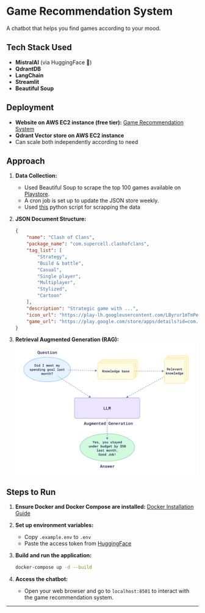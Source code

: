 # Game Recommendation System

A chatbot that helps you find games according to your mood.

## Tech Stack Used
- **MistralAI** (via HuggingFace 🤗)
- **QdrantDB**
- **LangChain**
- **Streamlit**
- **Beautiful Soup**

## Deployment
- **Website on AWS EC2 instance (free tier):** [Game Recommendation System](http://15.207.99.226:8501)
- **Qdrant Vector store on AWS EC2 instance**
- Can scale both independently according to need

## Approach

1. **Data Collection:**
   - Used Beautiful Soup to scrape the top 100 games available on [Playstore](https://play.google.com/store/apps/collection/promotion_300201f_top_selling_free_games?hl=en_IN&gl=US).
   - A cron job is set up to update the JSON store weekly.
   - Used [this](./scrapper.py) python script for scrapping the data

2. **JSON Document Structure:**
    ```json
    {
        "name": "Clash of Clans",
        "package_name": "com.supercell.clashofclans",
        "tag_list": [
            "Strategy",
            "Build & battle",
            "Casual",
            "Single player",
            "Multiplayer",
            "Stylized",
            "Cartoon"
        ],
        "description": "Strategic game with ...",
        "icon_url": "https://play-lh.googleusercontent.com/LByrur1mTmPeNr0ljI-uAUcct1rzmTve5Esau1SwoAzjBXQUby6uHIfHbF9TAT51mgHm=s256-rw",
        "game_url": "https://play.google.com/store/apps/details?id=com.supercell.clashofclans"
    }
    ```

3. **Retrieval Augmented Generation (RAG):**
    ![Retrieval Augmented Generation](./assets/image.png)

## Steps to Run
1. **Ensure Docker and Docker Compose are installed:** [Docker Installation Guide](https://docs.docker.com/get-docker/)

2. **Set up environment variables:**
   - Copy `.example.env` to `.env`
   - Paste the access token from [HuggingFace](https://huggingface.co/settings/tokens)

3. **Build and run the application:**
    ```bash
    docker-compose up -d --build
    ```

4. **Access the chatbot:**
   - Open your web browser and go to `localhost:8501` to interact with the game recommendation system.

---
